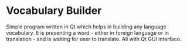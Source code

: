 # Vocabulary Builder
Simple program written in Qt which helps in building any language vocabulary.
It is presenting a word - either in foreign language or in translation - and is waiting for user to translate. All with Qt GUI interface.

